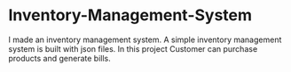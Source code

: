 # Inventory-Management-System
I made an inventory management system. A simple inventory management system is built with json files. In this project Customer can purchase products and generate bills.
